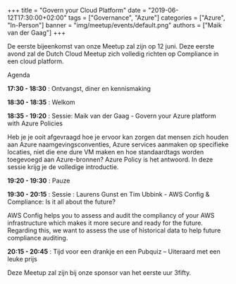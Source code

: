 +++
title = "Govern your Cloud Platform"
date = "2019-06-12T17:30:00+02:00"
tags = ["Governance", "Azure"]
categories = ["Azure", "In-Person"]
banner = "img/meetup/events/default.png"
authors = ["Maik van der Gaag"]
+++

De eerste bijeenkomst van onze Meetup zal zijn op 12 juni. Deze eerste avond zal de Dutch Cloud Meetup zich volledig richten op Compliance in een cloud platform.

Agenda

**17:30 - 18:30** : Ontvangst, diner en kennismaking

**18:30 - 18:35** : Welkom

**18:35 - 19:20** : Sessie: Maik van der Gaag - Govern your Azure platform with Azure Policies


Heb je je ooit afgevraagd hoe je ervoor kan zorgen dat mensen zich houden aan Azure naamgevingsconventies, Azure services aanmaken op specifieke locaties, niet die ene dure VM maken en hoe standaardtags worden toegevoegd aan Azure-bronnen?
Azure Policy is het antwoord. In deze sessie krijg je de volledige introductie.

**19:20 - 19:30** : Pauze

**19:30 - 20:15** : Sessie : Laurens Gunst en Tim Ubbink - AWS Config & Compliance: Is it all about the future?


AWS Config helps you to assess and audit the compliancy of your AWS infrastructure which makes it more secure and ready for the future. Regarding this, we want to assess the use of historical data to help future compliance auditing.

**20:15 - 20:45** : Tijd voor een drankje en een Pubquiz – Uiteraard met een leuke prijs


Deze Meetup zal zijn bij onze sponsor van het eerste uur 3fifty.